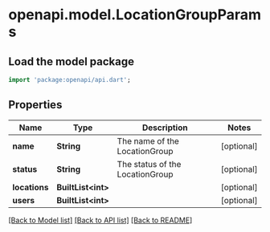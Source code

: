 # openapi.model.LocationGroupParams

## Load the model package
```dart
import 'package:openapi/api.dart';
```

## Properties
Name | Type | Description | Notes
------------ | ------------- | ------------- | -------------
**name** | **String** | The name of the LocationGroup | [optional] 
**status** | **String** | The status of the LocationGroup | [optional] 
**locations** | **BuiltList&lt;int&gt;** |  | [optional] 
**users** | **BuiltList&lt;int&gt;** |  | [optional] 

[[Back to Model list]](../README.md#documentation-for-models) [[Back to API list]](../README.md#documentation-for-api-endpoints) [[Back to README]](../README.md)


